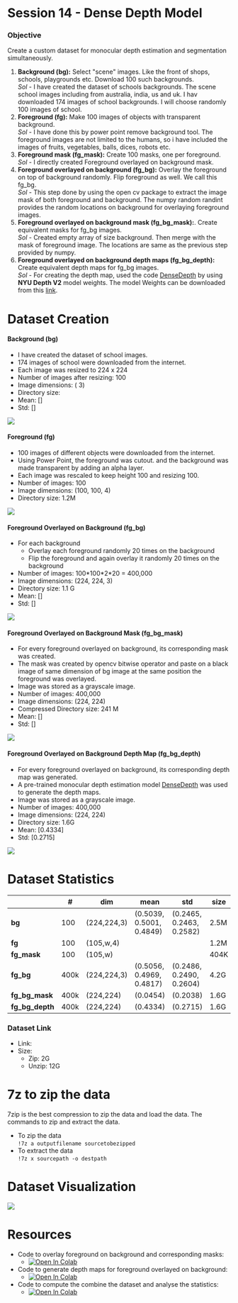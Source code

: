 
# Session 14 - Dense Depth Model

###	Objective
Create a custom dataset for monocular depth estimation and segmentation simultaneously.

1.  **Background (bg):** Select "scene" images. Like the front of shops, schools, playgrounds etc. Download 100 such backgrounds. <br> 
*Sol* - I have created the dataset of schools backgrounds. The scene school images including from australia, india, us and uk. I hav downloaded 174 images of school backgrounds. I will choose randomly 100 images of school.  
2.  **Foreground (fg):** Make 100 images of objects with transparent background.<br> 
*Sol* - I have done this by power point remove background tool. The foreground images are not limited to the humans, so i have included the images of fruits, vegetables, balls, dices, robots etc.
3.  **Foreground mask (fg_mask):** Create 100 masks, one per foreground.<br>
*Sol* - I directly created Foreground overlayed on background mask.
4.  **Foreground overlayed on background (fg_bg):** Overlay the foreground on top of background randomly. Flip foreground as well. We call this fg_bg.<br>
*Sol* - This step done by using the open cv package to extract the image mask of both foreground and background. The numpy random randint provides the random locations on background for overlaying foreground images. 
5.  **Foreground overlayed on background mask (fg_bg_mask):**. Create equivalent masks for fg_bg images.<br>
*Sol* - Created empty array of size background. Then merge with the mask of foreground image. The locations are same as the previous step provided by numpy.
6. **Foreground overlayed on background depth maps (fg_bg_depth):** Create equivalent depth maps for fg_bg images.<br>
*Sol* - For creating the depth map, used the code [DenseDepth](https://github.com/ialhashim/DenseDepth/blob/master/DenseDepth.ipynb) by using **NYU Depth V2** model weights. The model Weights can be downloaded from this [link](https://s3-eu-west-1.amazonaws.com/densedepth/nyu.h5). 

# Dataset Creation

#### Background (bg)
 - I have created the dataset of school images.
 - 174 images of school were downloaded from the internet.
 - Each image was resized to 224 x 224
 - Number of images after resizing: 100
 - Image dimensions: ( 3)
 - Directory size: 
 - Mean: []
 - Std: []

<img src="images/bg.png">

#### Foreground (fg)
 - 100 images of different objects were downloaded from the internet.
 - Using Power Point, the foreground was cutout. and the background was made transparent by adding an alpha layer.
 - Each image was rescaled to keep height 100 and resizing 100.
 - Number of images: 100
 - Image dimensions: (100, 100, 4)
 - Directory size: 1.2M

<img src="images/fg.png">

#### Foreground Overlayed on Background (fg_bg)
 - For each background
	 - Overlay each foreground randomly 20 times on the background
	 - Flip the foreground and again overlay it randomly 20 times on the background
 - Number of images: 100\*100\*2\*20 = 400,000
 - Image dimensions: (224, 224, 3)
 - Directory size: 1.1 G
 - Mean: []
 - Std: []

<img src="images/fg_bg.png">

#### Foreground Overlayed on Background Mask (fg_bg_mask)
 - For every foreground overlayed on background, its corresponding mask was created.
 - The mask was created by opencv bitwise operator and paste on a black image of same dimension of bg image at the same position the foreground was overlayed.
 -  Image was stored as a grayscale image.
 - Number of images: 400,000
 - Image dimensions: (224, 224)
 - Compressed Directory size: 241 M
 - Mean: []
 - Std: []

<img src="images/fg_bg_mask.png">

#### Foreground Overlayed on Background Depth Map (fg_bg_depth)
 - For every foreground overlayed on background, its corresponding depth map was generated.
 - A pre-trained monocular depth estimation model [DenseDepth](https://github.com/ialhashim/DenseDepth/blob/master/DenseDepth.ipynb) was used to generate the depth maps.
 - Image was stored as a grayscale image.
 - Number of images: 400,000
 - Image dimensions: (224, 224)
 - Directory size: 1.6G
 - Mean: [0.4334]
 - Std: [0.2715]

<img src="images/fg_bg_depth.png">

# Dataset Statistics

|  | # | dim | mean | std | size | img |
|---|---|---|---|---|---|---|
| **bg** | 100 | (224,224,3) | (0.5039, 0.5001, 0.4849) | (0.2465, 0.2463, 0.2582) | 2.5M | <img src="images/bg_sample.jpg"> |
| **fg** | 100 | (105,w,4) |  |  | 1.2M | <img src="images/fg_sample.png"> |
| **fg_mask** | 100 | (105,w) |  |  | 404K | <img src="images/fg_mask_sample.jpg"> |
| **fg_bg** | 400k | (224,224,3) | (0.5056, 0.4969, 0.4817) | (0.2486, 0.2490, 0.2604) | 4.2G |  <img src="images/fg_bg_sample.jpg"> |
| **fg_bg_mask** | 400k | (224,224) | (0.0454) | (0.2038) | 1.6G | <img src="images/fg_bg_mask_sample.jpg"> |
| **fg_bg_depth** | 400k | (224,224) | (0.4334) | (0.2715) | 1.6G | <img src="images/fg_bg_depth_sample.jpg"> |

### Dataset Link

 - Link: 
 - Size:
	 - Zip: 2G
	 - Unzip: 12G 
	 
# 7z to zip the data
7zip is the best compression to zip the data and load the data. The commands to zip and extract the data. 

- To zip the data<br> 
`!7z a outputfilename sourcetobezipped`
- To extract the data<br>
`!7z x sourcepath -o destpath`

# Dataset Visualization
<img src="images/dataset.png">

# Resources

 - Code to overlay foreground on background and corresponding masks: 
	 - [![Open In Colab](https://colab.research.google.com/assets/colab-badge.svg)](https://github.com/pankaj90382/TSAI/blob/master/S14/DatasetPreparation.ipynb)
 - Code to generate depth maps for foreground overlayed on background: 
	 - [![Open In Colab](https://colab.research.google.com/assets/colab-badge.svg)](https://github.com/pankaj90382/TSAI/blob/master/S14/DenseDepthMap.ipynb)
 - Code to compute the combine the dataset and analyse the statistics:
	 - [![Open In Colab](https://colab.research.google.com/assets/colab-badge.svg)]()
